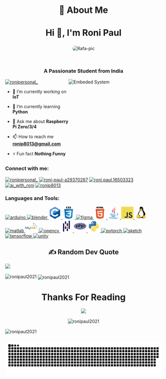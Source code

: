 <h1 align="center"> 💫 About Me </h1> 
<h2 align="center" style="font-size: 200%;"> Hi 👋, I'm Roni Paul</h2>

<p align="center">
<img align="center" alt="Rafa-pic" height="200" style="border-radius:50px;" src="https://avatars.githubusercontent.com/u/127582228?v=4">
</p>
<br>
<h3 align="center">A Passionate Student from India</h3>
<img align="right" alt="Embeded System" width="300" height="300" src="https://www.the-iot.co.uk/wp-content/uploads/2019/05/industry-iot.png">



<p align="left"> <a href="https://twitter.com/ronipersonal_" target="blank"><img src="https://img.shields.io/twitter/follow/ronipersonal_?logo=twitter&style=for-the-badge" alt="ronipersonal_" /></a> </p>

- 🔭 I’m currently working on **IoT**

- 🌱 I’m currently learning **Python**

- 💬 Ask me about **Raspberry Pi Zero/3/4**

- 📫 How to reach me **ronip8013@gmail.com**

- ⚡ Fun fact **Nothing Funny**

<h3 align="left">Connect with me:</h3>
<p align="left">
<a href="https://twitter.com/ronipersonal_" target="blank"><img align="center" src="https://raw.githubusercontent.com/rahuldkjain/github-profile-readme-generator/master/src/images/icons/Social/twitter.svg" alt="ronipersonal_" height="30" width="40" /></a>
<a href="https://linkedin.com/in/roni-paul-a29370267" target="blank"><img align="center" src="https://raw.githubusercontent.com/rahuldkjain/github-profile-readme-generator/master/src/images/icons/Social/linked-in-alt.svg" alt="roni-paul-a29370267" height="30" width="40" /></a>
<a href="https://fb.com/roni.paul.16503323" target="blank"><img align="center" src="https://raw.githubusercontent.com/rahuldkjain/github-profile-readme-generator/master/src/images/icons/Social/facebook.svg" alt="roni.paul.16503323" height="30" width="40" /></a>
<a href="https://instagram.com/ai_with_roni" target="blank"><img align="center" src="https://raw.githubusercontent.com/rahuldkjain/github-profile-readme-generator/master/src/images/icons/Social/instagram.svg" alt="ai_with_roni" height="30" width="40" /></a>
<a href="https://www.hackerrank.com/ronip8013" target="blank"><img align="center" src="https://raw.githubusercontent.com/rahuldkjain/github-profile-readme-generator/master/src/images/icons/Social/hackerrank.svg" alt="ronip8013" height="30" width="40" /></a>
</p>

<h3 align="left">Languages and Tools:</h3>
<p align="left"> <a href="https://www.arduino.cc/" target="_blank" rel="noreferrer"> <img src="https://cdn.worldvectorlogo.com/logos/arduino-1.svg" alt="arduino" width="40" height="40"/> </a> <a href="https://www.blender.org/" target="_blank" rel="noreferrer"> <img src="https://download.blender.org/branding/community/blender_community_badge_white.svg" alt="blender" width="40" height="40"/> </a> <a href="https://www.cprogramming.com/" target="_blank" rel="noreferrer"> <img src="https://raw.githubusercontent.com/devicons/devicon/master/icons/c/c-original.svg" alt="c" width="40" height="40"/> </a> <a href="https://www.w3schools.com/css/" target="_blank" rel="noreferrer"> <img src="https://raw.githubusercontent.com/devicons/devicon/master/icons/css3/css3-original-wordmark.svg" alt="css3" width="40" height="40"/> </a> <a href="https://www.figma.com/" target="_blank" rel="noreferrer"> <img src="https://www.vectorlogo.zone/logos/figma/figma-icon.svg" alt="figma" width="40" height="40"/> </a> <a href="https://www.w3.org/html/" target="_blank" rel="noreferrer"> <img src="https://raw.githubusercontent.com/devicons/devicon/master/icons/html5/html5-original-wordmark.svg" alt="html5" width="40" height="40"/> </a> <a href="https://www.java.com" target="_blank" rel="noreferrer"> <img src="https://raw.githubusercontent.com/devicons/devicon/master/icons/java/java-original.svg" alt="java" width="40" height="40"/> </a> <a href="https://developer.mozilla.org/en-US/docs/Web/JavaScript" target="_blank" rel="noreferrer"> <img src="https://raw.githubusercontent.com/devicons/devicon/master/icons/javascript/javascript-original.svg" alt="javascript" width="40" height="40"/> </a> <a href="https://www.linux.org/" target="_blank" rel="noreferrer"> <img src="https://raw.githubusercontent.com/devicons/devicon/master/icons/linux/linux-original.svg" alt="linux" width="40" height="40"/> </a> <a href="https://www.mathworks.com/" target="_blank" rel="noreferrer"> <img src="https://upload.wikimedia.org/wikipedia/commons/2/21/Matlab_Logo.png" alt="matlab" width="40" height="40"/> </a> <a href="https://www.mysql.com/" target="_blank" rel="noreferrer"> <img src="https://raw.githubusercontent.com/devicons/devicon/master/icons/mysql/mysql-original-wordmark.svg" alt="mysql" width="40" height="40"/> </a> <a href="https://opencv.org/" target="_blank" rel="noreferrer"> <img src="https://www.vectorlogo.zone/logos/opencv/opencv-icon.svg" alt="opencv" width="40" height="40"/> </a> <a href="https://pandas.pydata.org/" target="_blank" rel="noreferrer"> <img src="https://raw.githubusercontent.com/devicons/devicon/2ae2a900d2f041da66e950e4d48052658d850630/icons/pandas/pandas-original.svg" alt="pandas" width="40" height="40"/> </a> <a href="https://www.php.net" target="_blank" rel="noreferrer"> <img src="https://raw.githubusercontent.com/devicons/devicon/master/icons/php/php-original.svg" alt="php" width="40" height="40"/> </a> <a href="https://www.python.org" target="_blank" rel="noreferrer"> <img src="https://raw.githubusercontent.com/devicons/devicon/master/icons/python/python-original.svg" alt="python" width="40" height="40"/> </a> <a href="https://pytorch.org/" target="_blank" rel="noreferrer"> <img src="https://www.vectorlogo.zone/logos/pytorch/pytorch-icon.svg" alt="pytorch" width="40" height="40"/> </a> <a href="https://www.sketch.com/" target="_blank" rel="noreferrer"> <img src="https://www.vectorlogo.zone/logos/sketchapp/sketchapp-icon.svg" alt="sketch" width="40" height="40"/> </a> <a href="https://www.tensorflow.org" target="_blank" rel="noreferrer"> <img src="https://www.vectorlogo.zone/logos/tensorflow/tensorflow-icon.svg" alt="tensorflow" width="40" height="40"/> </a> <a href="https://unity.com/" target="_blank" rel="noreferrer"> <img src="https://www.vectorlogo.zone/logos/unity3d/unity3d-icon.svg" alt="unity" width="40" height="40"/> </a> </p>


<h2 align="center">  ✍️ Random Dev Quote </h2>

![](https://quotes-github-readme.vercel.app/api?type=horizontal&theme=dark)

<p><img align="left" src="https://github-readme-stats.vercel.app/api/top-langs?username=ronipaul2021&show_icons=true&locale=en&layout=compact" alt="ronipaul2021" /></p>

<p>&nbsp;<img align="center" src="https://github-readme-stats.vercel.app/api?username=ronipaul2021&show_icons=true&locale=en" alt="ronipaul2021" /></p>

<div align="center">
 <h1 align="center"> Thanks For Reading </h1>
 <img src="https://typograssy.deno.dev/api?text=Thank%20you%20for%20visiting%20my%20profile!&l0=none&l1=ef858c&l2=62b7d8&l3=ffb6c1&l4=caf9ff&bg=none&frame=none&speed=250&comment=">

<p align="center"> <img src="https://komarev.com/ghpvc/?username=ronipaul2021&label=Profile%20views&color=0e75b6&style=flat" alt="ronipaul2021" /> </p>

</div>


<p><img align="center" src="https://github-readme-streak-stats.herokuapp.com/?user=ronipaul2021&" alt="ronipaul2021" /></p>


###
<div align="center">
<img src="https://raw.githubusercontent.com/ronipaul2021/ronipaul2021/output/snake.svg" alt="Snake animation" />
</div>

###
